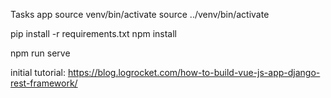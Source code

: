 Tasks app
source venv/bin/activate
source ../venv/bin/activate


pip install -r requirements.txt
npm install

npm run serve

initial tutorial:
https://blog.logrocket.com/how-to-build-vue-js-app-django-rest-framework/
